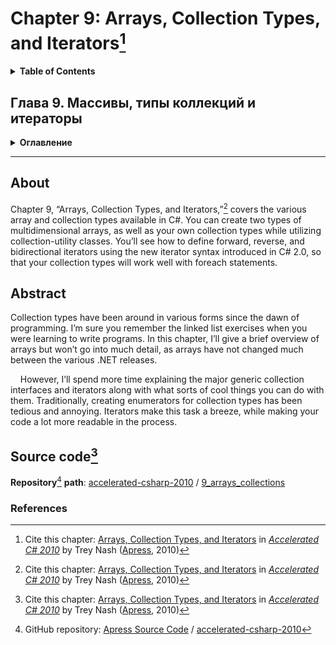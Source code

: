 # Chapter 9: Arrays, Collection Types, and Iterators[^1]
<details>
  <summary><b>Table of Contents</b></summary>

- Introduction to Arrays
  * Implicitly Typed Arrays
  * Type Convertibility and Covariance
  * Sortability and Searchability
  * Synchronization
  * Vectors vs. Arrays
- Multidimensional Rectangular Arrays
- Multidimensional Jagged Arrays
- Collection Types
  * Comparing _ICollection&lt;T&gt;_ with _ICollection_
  * Collection Synchronization
  * Lists
  * Dictionaries
  * Sets
  * _System.Collections.ObjectModel_
  * Efficiency
- _IEnumerable&lt;T&gt;_, _IEnumerator&lt;T&gt;_, _IEnumerable_, and _IEnumerator_
  * Types That Produce Collections
- Iterators
  * Forward, Reverse, and Bidirectional Iterators
- Collection Initializers
- Summary
</details>

## Глава 9. Массивы, типы коллекций и итераторы	
<details>
  <summary><b>Оглавление</b></summary>

- Представление массивов
  * Неявно типизированные массивы
  * Возможность преобразования и ковариантность
  * Возможности сортировки и поиска
  * Синхронизация
  * Сравнение векторов и массивов
- Многомерные прямоугольные массивы
- Многомерные зубчатые массивы
- Типы коллекций
  * Сравнение _ICollection&lt;T&gt;_ и _ICollection_
  * Синхронизация коллекций
  * Списки
  * Словари
  * Наборы
  * _System.Collections.ObjectModel_
  * Эффективность
- _IEnumerable&lt;T&gt;_, _IEnumerator&lt;T&gt;_, _IEnumerable_ и _IEnumerator_
  * Типы, производящие коллекции
- Итераторы
  * Прямые, обратные и двунаправленные итераторы
- Инициализаторы коллекций
- Резюме
</details>

---
## About
Chapter 9, “Arrays, Collection Types, and Iterators,”[^1] covers the various array and collection types
available in C#. You can create two types of multidimensional arrays, as well as your own collection
types while utilizing collection-utility classes. You’ll see how to define forward, reverse, and bidirectional
iterators using the new iterator syntax introduced in C# 2.0, so that your collection types will work well
with foreach statements.

## Abstract
Collection types have been around in various forms since the dawn of programming. I’m sure you
remember the linked list exercises when you were learning to write programs. In this chapter, I’ll give a
brief overview of arrays but won’t go into much detail, as arrays have not changed much between the
various .NET releases.

&nbsp;&nbsp;&nbsp; However, I’ll spend more time explaining the major generic collection interfaces and iterators along
with what sorts of cool things you can do with them. Traditionally, creating enumerators for collection
types has been tedious and annoying. Iterators make this task a breeze, while making your code a lot
more readable in the process.

## Source code[^1]
**Repository**[^2] **path**: [accelerated-csharp-2010](https://github.com/Apress/accelerated-csharp-2010)
/ [9_arrays_collections](https://github.com/Apress/accelerated-csharp-2010/tree/master/9_arrays_collections)

### References
[^1]: Cite this chapter: [Arrays, Collection Types, and Iterators](https://link.springer.com/chapter/10.1007/978-1-4302-2538-6_9) in 
[_Accelerated C# 2010_](https://link.springer.com/book/10.1007/978-1-4302-2538-6) by Trey Nash ([Apress](https://www.apress.com/), 2010)
[^2]: GitHub repository: [Apress Source Code](https://github.com/Apress) / [accelerated-csharp-2010](https://github.com/Apress/accelerated-csharp-2010)
